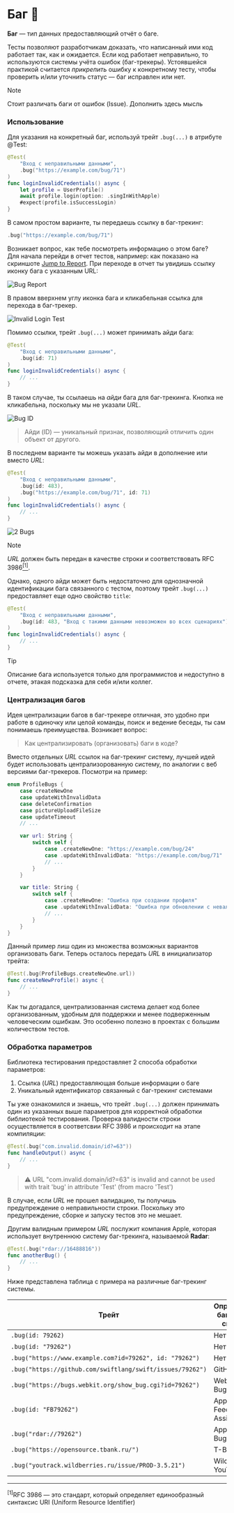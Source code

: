 # Баг 🐞

**Баг** — тип данных предоставляющий отчёт о баге.

Тесты позволяют разработчикам доказать, что написанный ими код работает так, как и ожидается. Если код работает неправильно, то используются системы учёта ошибок (баг-трекеры). Устоявшейся практикой считается *прикрепить* ошибку к конкретному тесту, чтобы проверить и/или уточнить статус — баг исправлен или нет.

> [!NOTE]
> Стоит различать баги от ошибок (Issue). Дополнить здесь мысль

### Использование

Для указания на конкретный баг, используй трейт `.bug(...)` в атрибуте @Test:
 
```swift
@Test(
    "Вход с неправильными данными", 
    .bug("https://example.com/bug/71")
)
func loginInvalidCredentials() async {
    let profile = UserProfile()
    await profile.login(option: .singInWithApple)
    #expect(profile.isSuccessLogin)
}
```

В самом простом варианте, ты передаешь ссылку в баг-трекинг:

```swift
.bug("https://example.com/bug/71")
```

Возникает вопрос, как тебе посмотреть информацию о этом баге?<br>
Для начала перейди в отчет тестов, например: как показано на скриншоте <u>Jump to Report</u>.
При переходе в отчет ты увидишь ссылку иконку бага с указанным URL:

![Bug Report](../assets/jump_to_report_bug.png)

В правом вверхнем углу иконка бага и кликабельная ссылка для перехода в баг-трекер.

![Invalid Login Test](../assets/invalid_login_credentinal.png)


Помимо ссылки, трейт `.bug(...)` может принимать айди бага:

```swift
@Test(
	"Вход с неправильными данными",
	.bug(id: 71)
)
func loginInvalidCredentials() async {
    // ...
}
```

В таком случае, ты ссылаешь на *айди* бага для баг-трекинга. Кнопка не кликабельна, поскольку мы не указали *URL*.

![Bug ID](../assets/bug_id.png)

> Айди (ID) — уникальный признак, позволяющий отличить один объект от другого.

В последнем варианте ты можешь указать айди в дополнение или вместо *URL*:

```swift
@Test(
	"Вход с неправильными данными",
	.bug(id: 483),
	.bug("https://example.com/bug/71", id: 71)
)
func loginInvalidCredentials() async {
    // ...
}
```

![2 Bugs](../assets/2_related_bugs.png)

> [!NOTE]
> *URL* должен быть передан в качестве строки и соответствовать RFC 3986<a href="#rfc"><sup>[1]</sup></a>.

Однако, одного айди может быть недостаточно для однозначной идентификации бага связанного с тестом, поэтому трейт `.bug(...)` предоставляет еще одно свойство `title`:

```swift
@Test(
	"Вход с неправильными данными",
	.bug(id: 483, "Вход с такими данными невозможен во всех сценариях")
)
func loginInvalidCredentials() async {
    // ...
}
```

> [!TIP]
> Описание бага используется только для программистов и недоступно в отчете, этакая подсказка для себя и/или коллег.

### Централизация багов

Идея централизации багов в баг-трекере отличная, это удобно при работе в одиночку или целой команды, поиск и ведение беседы, ты сам понимаешь преимущества. Возникает вопрос:

> Как централизировать (организовать) баги в коде?

Вместо отдельных *URL* ссылок на баг-трекинг систему, лучшей идей будет использовать централизорованную систему, по аналогии с веб версиями баг-трекеров. Посмотри на пример:

```swift
enum ProfileBugs {
    case createNewOne
    case updateWithInvalidData
    case deleteConfirmation
    case pictureUploadFileSize
    case updateTimeout
    // ...

    var url: String {
        switch self {
            case .createNewOne: "https://example.com/bug/24"
            case .updateWithInvalidData: "https://example.com/bug/71"
            // ...
        }
    }

    var title: String {
        switch self {
            case .createNewOne: "Ошибка при создании профиля"
            case .updateWithInvalidData: "Ошибка при обновлении с невалидными данными"
            // ...
        }
    }
}
```

Данный пример лиш один из множества возможных вариантов организовать баги.
Теперь осталось передать *URL* в инициализатор трейта:

```swift
@Test(.bug(ProfileBugs.createNewOne.url))
func createNewProfile() async {
    // ...
}
```

Как ты догадался, централизованная система делает код более организованным, удобным для поддержки и менее подверженным человеческим ошибкам. Это особенно полезно в проектах с большим количеством тестов.

### Обработка параметров

Библиотека тестирования предоставляет 2 способа обработки параметров:

1. Ссылка (*URL*) предоставляющая больше информации о баге
2. Уникальный идентификатор связанный с баг-трекинг системами

Ты уже ознакомился и знаешь, что трейт `.bug(...)` должен принимать один из указанных выше параметров для корректной обработки библиотекой тестирования. Проверка валидности строки осуществляется в соответсвии RFC 3986 и происходит на этапе компиляции:

```swift
@Test(.bug("com.invalid.domain/id?=63"))
func handleOutput() async {
	// ...
}
```

> ⚠️ URL "com.invalid.domain/id?=63" is invalid and cannot be used with trait 'bug' in attribute 'Test' (from macro 'Test')

В случае, если *URL* не прошел валидацию, ты получишь предупреждение о неправильности строки. Поскольку это предупреждение, сборке и запуску тестов это не мешает.

Другим валидным примером *URL* послужит компания Apple, которая использует внутреннюю систему баг-трекинга, называемой **Radar**:

```swift
@Test(.bug("rdar://16488816"))
func anotherBug() {
    // ...
}
```

Ниже представлена таблица с примера на различные баг-трекинг системы.

<!-- оставить таблицу без форматирования -->

| Трейт | Определяется баг-трекинг системой  |
| ----- | ---------------------------------- |
| `.bug(id: 79262)` | Нет |
| `.bug(id: "79262")` | Нет |
| `.bug("https://www.example.com?id=79262", id: "79262")` | Нет |
| `.bug("https://github.com/swiftlang/swift/issues/79262")` | GitHub Issue |
| `.bug("https://bugs.webkit.org/show_bug.cgi?id=79262")` | WebKit Bugzilla |
| `.bug(id: "FB79262")` | Apple Feedback Assistant |
| `.bug("rdar://79262")` | Apple Internal Bug System |
| `.bug("https://opensource.tbank.ru/")`| T-Bank трекер |
| `.bug("youtrack.wildberries.ru/issue/PROD-3.5.21")` | Wildberries YouTrack |

<!--
### Реализация трейта

```swift

```

> _const

Значения, известные на этапе компиляции (compile-time constant values), — это значения, которые могут быть известны или вычислены во время компиляции и гарантированно не изменяются после её завершения. Использование таких значений может служить различным целям: от обеспечения правил и гарантий безопасности до предоставления пользователям возможности создавать сложные алгоритмы, выполняемые на этапе компиляции.

https://github.com/swiftlang/swift-evolution/blob/main/proposals/0359-build-time-constant-values.md

-->
---

<a name="rfc"><sup>[1]</sup>RFC 3986 — это стандарт, который определяет единообразный синтаксис URI (Uniform Resource Identifier)</a>
